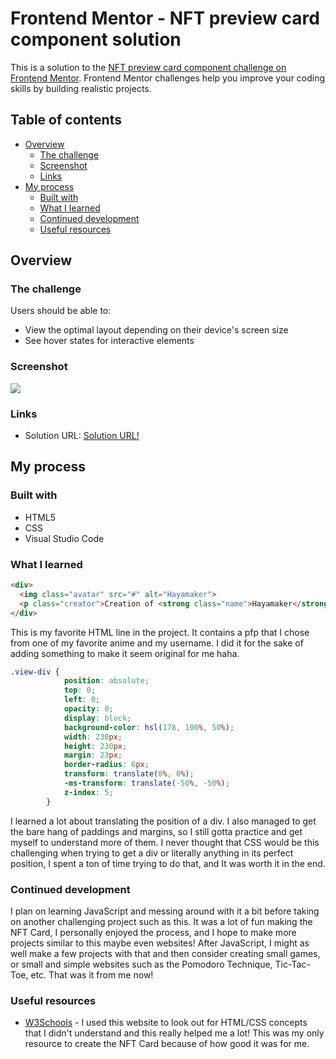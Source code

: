 # Frontend Mentor - NFT preview card component solution

This is a solution to the [NFT preview card component challenge on Frontend Mentor](https://www.frontendmentor.io/challenges/nft-preview-card-component-SbdUL_w0U). Frontend Mentor challenges help you improve your coding skills by building realistic projects. 

## Table of contents

- [Overview](#overview)
  - [The challenge](#the-challenge)
  - [Screenshot](#screenshot)
  - [Links](#links)
- [My process](#my-process)
  - [Built with](#built-with)
  - [What I learned](#what-i-learned)
  - [Continued development](#continued-development)
  - [Useful resources](#useful-resources)

## Overview

### The challenge

Users should be able to:

- View the optimal layout depending on their device's screen size
- See hover states for interactive elements

### Screenshot

![](./screenshot.jpg)

### Links

- Solution URL: [Solution URL!](https://github.com/Hayamaker/hayamaker-nft-card.github.io/blob/main/nft-preview-card-component-main/NFT%20Card%20By%20Hayamaker.html)

## My process

### Built with

- HTML5
- CSS
- Visual Studio Code

### What I learned

```html
<div>
  <img class="avatar" src="#" alt="Hayamaker">
  <p class="creator">Creation of <strong class="name">Hayamaker</strong></p>
</div>
```
This is my favorite HTML line in the project. It contains a pfp that I chose from one of my favorite anime and my username. I did it for the sake of adding something to make it seem original for me haha. 

```css
.view-div {
            position: absolute;
            top: 0;
            left: 0;
            opacity: 0;
            display: block;
            background-color: hsl(178, 100%, 50%);
            width: 230px;
            height: 230px;
            margin: 23px;
            border-radius: 6px;
            transform: translate(0%, 0%);
            -ms-transform: translate(-50%, -50%);
            z-index: 5;
        }
```

I learned a lot about translating the position of a div. I also managed to get the bare hang of paddings and margins, so I still gotta practice and get myself to understand more of them. I never thought that CSS would be this challenging when trying to get a div or literally anything in its perfect position, I spent a ton of time trying to do that, and It was worth it in the end.

### Continued development

I plan on learning JavaScript and messing around with it a bit before taking on another challenging project such as this. It was a lot of fun making the NFT Card, I personally enjoyed the process, and I hope to make more projects similar to this maybe even websites! After JavaScript, I might as well make a few projects with that and then consider creating small games, or small and simple websites such as the Pomodoro Technique, Tic-Tac-Toe, etc. That was it from me now!

### Useful resources

- [W3Schools](https://www.w3schools.com/) - I used this website to look out for HTML/CSS concepts that I didn't understand and this really helped me a lot! This was my only resource to create the NFT Card because of how good it was for me.
